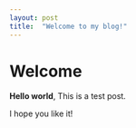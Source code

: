 ```yaml
---
layout: post
title:  "Welcome to my blog!"
---
```


# Welcome

**Hello world**, This is a test post.

I hope you like it!
